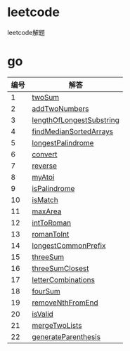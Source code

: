 # leetcode
leetcode解题

# go
|编号|解答|
|-|-|
|1|[twoSum](src/go/twoSum.go)
|2|[addTwoNumbers](src/go/addTwoNumbers.go)
|3|[lengthOfLongestSubstring](src/go/lengthOfLongestSubstring.go)
|4|[findMedianSortedArrays](src/go/findMedianSortedArrays.go)
|5|[longestPalindrome](src/go/longestPalindrome.go)
|6|[convert](src/go/convert.go)
|7|[reverse](src/go/reverse.go)
|8|[myAtoi](src/go/myAtoi.go)
|9|[isPalindrome](src/go/isPalindrome.go)
|10|[isMatch](src/go/isMatch.go)
|11|[maxArea](src/go/maxArea.go)
|12|[intToRoman](src/go/intToRoman.go)
|13|[romanToInt](src/go/romanToInt.go)
|14|[longestCommonPrefix](src/go/longestCommonPrefix.go)
|15|[threeSum](src/go/threeSum.go)
|16|[threeSumClosest](src/go/threeSumClosest.go)
|17|[letterCombinations](src/go/letterCombinations.go)
|18|[fourSum](src/go/fourSum.go)
|19|[removeNthFromEnd](src/go/removeNthFromEnd.go)
|20|[isValid](src/go/isValid.go)
|21|[mergeTwoLists](src/go/mergeTwoLists.go)
|22|[generateParenthesis](src/go/generateParenthesis.go)